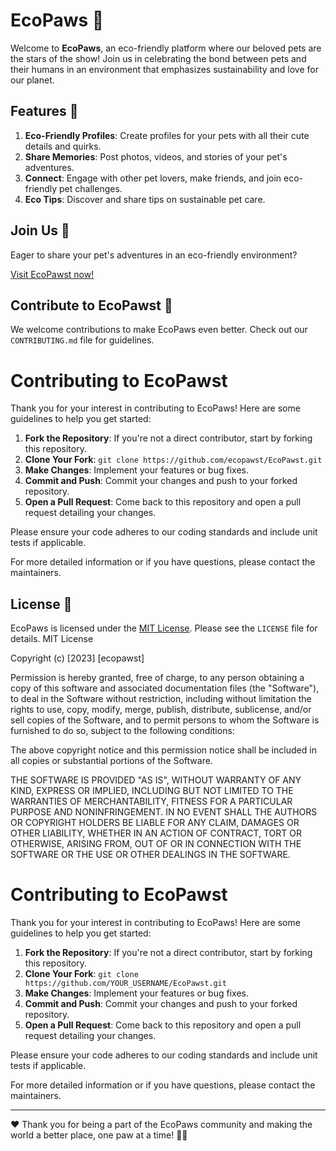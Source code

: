 # EcoPaws 🐾

Welcome to **EcoPaws**, an eco-friendly platform where our beloved pets are the stars of the show! Join us in celebrating the bond between pets and their humans in an environment that emphasizes sustainability and love for our planet.

## Features 🌟

1. **Eco-Friendly Profiles**: Create profiles for your pets with all their cute details and quirks.
2. **Share Memories**: Post photos, videos, and stories of your pet's adventures.
3. **Connect**: Engage with other pet lovers, make friends, and join eco-friendly pet challenges.
4. **Eco Tips**: Discover and share tips on sustainable pet care.

## Join Us 🤝

Eager to share your pet's adventures in an eco-friendly environment? 

[Visit EcoPawst now!](https://ecopawst.com)

## Contribute to EcoPawst 💪

We welcome contributions to make EcoPaws even better. Check out our `CONTRIBUTING.md` file for guidelines.

# Contributing to EcoPawst

Thank you for your interest in contributing to EcoPaws! Here are some guidelines to help you get started:

1. **Fork the Repository**: If you're not a direct contributor, start by forking this repository.
2. **Clone Your Fork**: `git clone https://github.com/ecopawst/EcoPawst.git`
3. **Make Changes**: Implement your features or bug fixes.
4. **Commit and Push**: Commit your changes and push to your forked repository.
5. **Open a Pull Request**: Come back to this repository and open a pull request detailing your changes.

Please ensure your code adheres to our coding standards and include unit tests if applicable.

For more detailed information or if you have questions, please contact the maintainers.




## License 📜

EcoPaws is licensed under the [MIT License](LICENSE). Please see the `LICENSE` file for details.
MIT License

Copyright (c) [2023] [ecopawst]

Permission is hereby granted, free of charge, to any person obtaining a copy
of this software and associated documentation files (the "Software"), to deal
in the Software without restriction, including without limitation the rights
to use, copy, modify, merge, publish, distribute, sublicense, and/or sell
copies of the Software, and to permit persons to whom the Software is
furnished to do so, subject to the following conditions:

The above copyright notice and this permission notice shall be included in all
copies or substantial portions of the Software.

THE SOFTWARE IS PROVIDED "AS IS", WITHOUT WARRANTY OF ANY KIND, EXPRESS OR
IMPLIED, INCLUDING BUT NOT LIMITED TO THE WARRANTIES OF MERCHANTABILITY,
FITNESS FOR A PARTICULAR PURPOSE AND NONINFRINGEMENT. IN NO EVENT SHALL THE
AUTHORS OR COPYRIGHT HOLDERS BE LIABLE FOR ANY CLAIM, DAMAGES OR OTHER
LIABILITY, WHETHER IN AN ACTION OF CONTRACT, TORT OR OTHERWISE, ARISING FROM,
OUT OF OR IN CONNECTION WITH THE SOFTWARE OR THE USE OR OTHER DEALINGS IN THE
SOFTWARE.
# Contributing to EcoPawst

Thank you for your interest in contributing to EcoPaws! Here are some guidelines to help you get started:

1. **Fork the Repository**: If you're not a direct contributor, start by forking this repository.
2. **Clone Your Fork**: `git clone https://github.com/YOUR_USERNAME/EcoPawst.git`
3. **Make Changes**: Implement your features or bug fixes.
4. **Commit and Push**: Commit your changes and push to your forked repository.
5. **Open a Pull Request**: Come back to this repository and open a pull request detailing your changes.

Please ensure your code adheres to our coding standards and include unit tests if applicable.

For more detailed information or if you have questions, please contact the maintainers.

---

❤️ Thank you for being a part of the EcoPaws community and making the world a better place, one paw at a time! 🌱🐾
